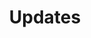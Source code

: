 ---
title: Updates
layout: "updates"
updates:
    - date: 2024-07-01
      content: Graduated from BUET
    - date: 2024-09-16
      content: Taken GRE and scored 168 in Quant and 163 in Verbal
    - date: 2024-10-25
      content: Taken IELTS and scored overall band score 8
    - date: 2025-03-05
      content: Got accepted in University of Houston for PhD in Mechanical Engineering
    - date: 2025-07-05
      content: Published my [personal website](https://ahmed-hossain.github.io/Luminus)
    - date: 2025-07-15
      content: Published a new blog post about [GRE Preparation](posts/post-1)
---